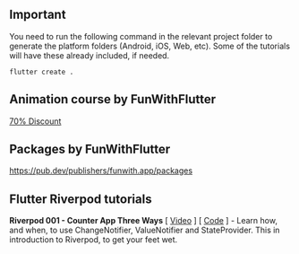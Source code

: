 ## Important

You need to run the following command in the relevant project folder to generate the platform folders (Android, iOS, Web, etc). Some of the tutorials will have these already included, if needed.

```
flutter create .
```

## Animation course by FunWithFlutter

[70% Discount](https://courses.funwith.app/p/mastering-animation-in-flutter/?product_id=1679475&coupon_code=FUN)

## Packages by FunWithFlutter

https://pub.dev/publishers/funwith.app/packages

## Flutter Riverpod tutorials

**Riverpod 001 - Counter App Three Ways** \[ [Video](https://www.youtube.com/watch?v=nvwZO5wgCYQ) \] \[ [Code](https://github.com/funwithflutter/flutter_ui_tips/tree/master/tip_001_stretchy_header) \] - Learn how, and when, to use ChangeNotifier, ValueNotifier and StateProvider. This in introduction to Riverpod, to get your feet wet.


